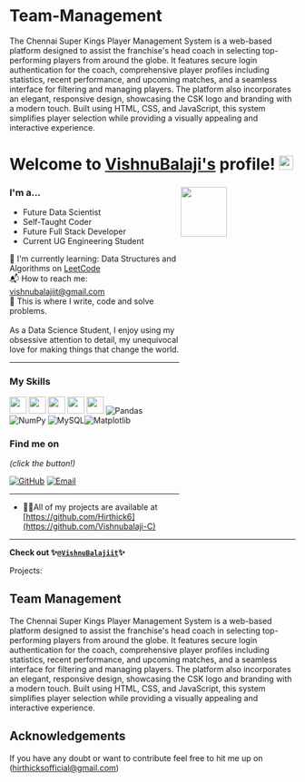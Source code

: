 # Team-Management
The Chennai Super Kings Player Management System is a web-based platform designed to assist the franchise's head coach in selecting top-performing players from around the globe. It features secure login authentication for the coach, comprehensive player profiles including statistics, recent performance, and upcoming matches, and a seamless interface for filtering and managing players. The platform also incorporates an elegant, responsive design, showcasing the CSK logo and branding with a modern touch. Built using HTML, CSS, and JavaScript, this system simplifies player selection while providing a visually appealing and interactive experience.

# Welcome to [VishnuBalaji's](https://github.com/Vishnubalaji-C/) profile! <a href="https://github.com/Vishnubalaji-C/"> <img src="https://media.giphy.com/media/hvRJCLFzcasrR4ia7z/giphy.gif" width="25px"></a>

### I'm a...   <img src="https://www.web24zone.com/wp-content/uploads/2022/10/46207-programmer-1.gif" height=15% width=40% align="right">

* Future Data Scientist 
* Self-Taught Coder
* Future Full Stack Developer
* Current UG Engineering Student


🌱 I'm currently learning: Data Structures and Algorithms on [LeetCode](https://leetcode.com/vishnubalajiit)<br>
📬 How to reach me: [vishnubalajiit@gmail.com](mailto:vishnubalajiit@gmail.com)<br>
💪 This is where I write, code and solve problems.<br><br>
 As a Data Science Student, I enjoy using my obsessive attention to detail, my unequivocal love for making 
 things that change the world.


-------------------------------------------------------------------------------------------------------
### My Skills 
<img src="https://img.shields.io/badge/-C-blue?style=for-the-badge&logo=c&logoColor=FFFFFF" height="30"> <img src="https://img.shields.io/badge/-C++-blue?style=for-the-badge&logo=c%2B%2B&logoColor=FFFFFF" height="30"> <img src="http://img.shields.io/badge/-Python-blue?style=for-the-badge&logo=python&logoColor=FFFFFF" height="30"> <img src="https://img.shields.io/badge/-Java-blue?style=for-the-badge&logo=openjdk&logoColor=white" height="30"> <img src="http://img.shields.io/badge/-MySQL-blue?style=for-the-badge&logo=mysql&logoColor=FFFFFF" height="30">  ![Pandas](https://img.shields.io/badge/pandas-%23150458.svg?style=for-the-badge&logo=pandas&logoColor=white) ![NumPy](https://img.shields.io/badge/numpy-%23013243.svg?style=for-the-badge&logo=numpy&logoColor=white) ![MySQL](https://img.shields.io/badge/mysql-%2300000f.svg?style=for-the-badge&logo=mysql&logoColor=white)![Matplotlib](https://img.shields.io/badge/Matplotlib-%23ffffff.svg?style=for-the-badge&logo=Matplotlib&logoColor=black)

### Find me on 

_(click the button!)_

[![GitHub](https://img.shields.io/badge/-GitHub-blue?style=for-the-badge&logo=github&logoColor=white)](https://github.com/Vishnubalaji-C) [![Email](https://img.shields.io/badge/-Email-blue?style=for-the-badge&logo=mail.ru&logoColor=white)](mailto:vishnubalajiit@gmail.com)

-------------------------------------------------------------------------------------------------------

- 👨‍💻All of my projects are available at [https://github.com/Hirthick6](https://github.com/Vishnubalaji-C)

-------------------------------------------------------------------------------------------------------
**Check out 
✨[`@VishnuBalajiit`](https://github.com/Vishnubalaji-C)✨**


Projects: 

## Team Management
The Chennai Super Kings Player Management System is a web-based platform designed to assist the franchise's head coach in selecting top-performing players from around the globe. It features secure login authentication for the coach, comprehensive player profiles including statistics, recent performance, and upcoming matches, and a seamless interface for filtering and managing players. The platform also incorporates an elegant, responsive design, showcasing the CSK logo and branding with a modern touch. Built using HTML, CSS, and JavaScript, this system simplifies player selection while providing a visually appealing and interactive experience.


## Acknowledgements
If you have any doubt or want to contribute feel free to hit me up on (hirthicksofficial@gmail.com)
